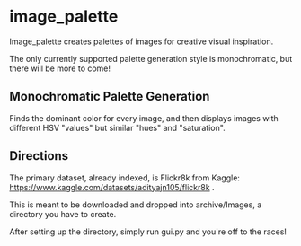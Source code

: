 # image_palette

Image_palette creates palettes of images for creative visual inspiration. 

The only currently supported palette generation style is monochromatic, but there will be more to come!

## Monochromatic Palette Generation

Finds the dominant color for every image, and then displays images with different HSV "values" but similar "hues" and "saturation". 

## Directions

The primary dataset, already indexed, is Flickr8k from Kaggle: https://www.kaggle.com/datasets/adityajn105/flickr8k . 

This is meant to be downloaded and dropped into archive/Images, a directory you have to create.

After setting up the directory, simply run gui.py and you're off to the races!
